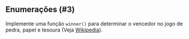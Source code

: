 ## Enumerações (#3)

Implemente uma função `winner()` para determinar o vencedor no jogo de pedra, papel e tesoura (Veja [Wikipedia](https://en.wikipedia.org/wiki/Rock%E2%80%93paper%E2%80%93scissors)).